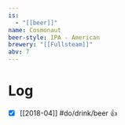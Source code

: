 ```yaml
---
is:
  - "[[beer]]"
name: Cosmonaut
beer-style: IPA - American
brewery: "[[Fullsteam]]"
abv: 7
---
```

# Log
- [x] [[2018-04]] #do/drink/beer 👍
